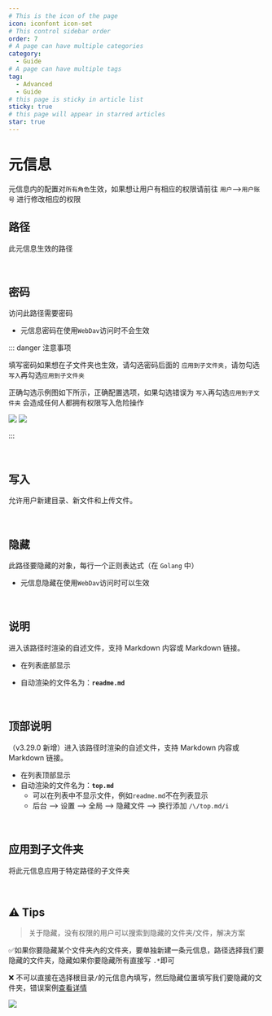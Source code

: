 ```yaml
---
# This is the icon of the page
icon: iconfont icon-set
# This control sidebar order
order: 7
# A page can have multiple categories
category:
  - Guide
# A page can have multiple tags
tag:
  - Advanced
  - Guide
# this page is sticky in article list
sticky: true
# this page will appear in starred articles
star: true
---
```


# 元信息

元信息内的配置对`所有角色`生效，如果想让用户有相应的权限请前往 `用户`-->`用户账号` 进行修改相应的权限

## **路径**

此元信息生效的路径

<br/>



## **密码**

访问此路径需要密码

- 元信息密码在使用`WebDav`访问时不会生效

::: danger 注意事项

填写密码如果想在子文件夹也生效，请勾选密码后面的 `应用到子文件夹`，请勿勾选 `写入`再勾选`应用到子文件夹`

正确勾选示例图如下所示，正确配置选项，如果勾选错误为 `写入`再勾选`应用到子文件夹` 会造成任何人都拥有权限写入危险操作

![](/img/advanced/meta/password_b.png#light)
![](/img/advanced/meta/password_h.png#dark)

:::

<br/>



## **写入**

允许用户新建目录、新文件和上传文件。

<br/>



## **隐藏**

此路径要隐藏的对象，每行一个正则表达式（在 `Golang` 中）

- 元信息隐藏在使用`WebDav`访问时可以生效

<br/>



## **说明**

进入该路径时渲染的自述文件，支持 Markdown 内容或 Markdown 链接。

- 在列表底部显示

- 自动渲染的文件名为：**`readme.md`**

<br/>



## **顶部说明**

（v3.29.0 新增）进入该路径时渲染的自述文件，支持 Markdown 内容或 Markdown 链接。

- 在列表顶部显示
- 自动渲染的文件名为：**`top.md`**
  - 可以在列表中不显示文件，例如`readme.md`不在列表显示
  - 后台 --> 设置 --> 全局 --> 隐藏文件 --> 换行添加 `/\/top.md/i`

<br/>



## **应用到子文件夹**

将此元信息应用于特定路径的子文件夹

<br/>





## :warning: Tips

> 关于隐藏，没有权限的用户可以搜索到隐藏的文件夹/文件，解决方案

:white_check_mark:如果你要隐藏某个文件夹內的文件夹，要单独新建一条元信息，路径选择我们要隐藏的文件夹，隐藏如果你要隐藏所有直接写 `.*`即可

:x: 不可以直接在选择根目录`/`的元信息內填写，然后隐藏位置填写我们要隐藏的文件夹，错误案例[查看详情](https://github.com/alist-org/alist/issues/4494)

![](/img/advanced/hide-tips.png)
